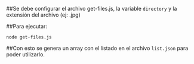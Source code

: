 ##Se debe configurar el archivo get-files.js, la variable `directory` y la extensión del archivo (ej: .jpg)

##Para ejecutar:

``node get-files.js``

##Con esto se genera un array con el listado en el archivo `list.json` para poder utilizarlo.
